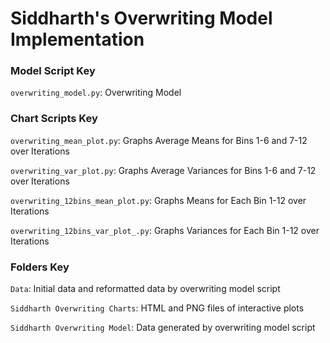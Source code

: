 # Siddharth's Overwriting Model Implementation

### Model Script Key
`overwriting_model.py`: Overwriting Model

### Chart Scripts Key

`overwriting_mean_plot.py`: Graphs Average Means for Bins 1-6 and 7-12 over Iterations

`overwriting_var_plot.py`: Graphs Average Variances for Bins 1-6 and 7-12 over Iterations

`overwriting_12bins_mean_plot.py`: Graphs Means for Each Bin 1-12 over Iterations

`overwriting_12bins_var_plot_.py`: Graphs Variances for Each Bin 1-12 over Iterations

### Folders Key
`Data`: Initial data and reformatted data by overwriting model script

`Siddharth Overwriting Charts`: HTML and PNG files of interactive plots 

`Siddharth Overwriting Model`: Data generated by overwriting model script
